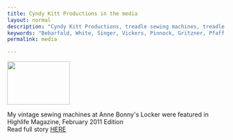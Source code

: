 ```yaml
---
title: Cyndy Kitt Productions in the media
layout: normal
description: "Cyndy Kitt Productions, treadle sewing machines, treadle sewing machine parts, sewing machine parts, vintage treadle sewing machines, reproduction sewing machine manuals, sewing machine manual, sewing, clothing, accessories, costume, bags, eco friendly, green machine, craft, treadle, design, eco sewing, sustainable craft"
keywords: "Bebarfald, White, Singer, Vickers, Pinnock, Gritzner, Pfaff, treadle sewing machine, vintage sewing machine, sewing machine manual, sewing"
permalink: media

---
```


<div class="container my-4">
  <div class="row">
    <div class="col-5 text-right">
    <img class="img-fluid" src="{{ "assets/images/gen.head.gif" | relative_url }}" width="144" height="100">
    </div><!-- end col -->
    <div class="col-7">
      <p>My vintage sewing machines at Anne Bonny's Locker were featured in Highlife Magazine, February 2011 Edition<br> Read full story <a href="hl-2011-2.htm">HERE</a></p>
    </div><!-- end col -->
  </div><!-- end row -->
</div><!-- end container -->
